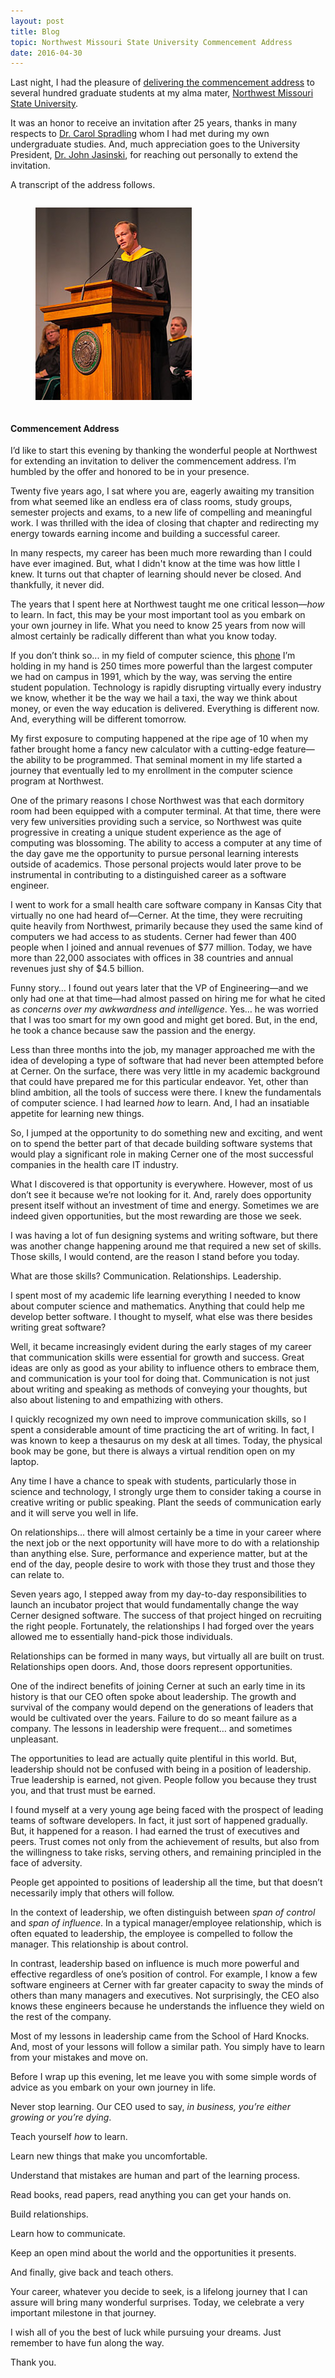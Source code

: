 ```yaml
---
layout: post
title: Blog
topic: Northwest Missouri State University Commencement Address
date: 2016-04-30
---
```

<div class="content" markdown="1">

Last night, I had the pleasure of [delivering the commencement address](https://www.nwmissouri.edu/media/news/2016/04/29commencement-graduate.htm) to several hundred graduate students at my alma mater, [Northwest Missouri State University](https://www.nwmissouri.edu).

It was an honor to receive an invitation after 25 years, thanks in many respects to [Dr. Carol Spradling](https://www.nwmissouri.edu/mathcsis/directory/spradling.htm) whom I had met during my own undergraduate studies. And, much appreciation goes to the University President, [Dr. John Jasinski](https://www.nwmissouri.edu/aboutus/president/), for reaching out personally to extend the invitation.

A transcript of the address follows.

<div class="columns is-mobile is-centered">
    <div class="column is-half">
        <figure class="image">
            <img src="/images/commencement-address.png"/>
        </figure>
    </div>
</div>

#### Commencement Address

I’d like to start this evening by thanking the wonderful people at Northwest for extending an invitation to deliver the commencement address. I’m humbled by the offer and honored to be in your presence.

Twenty five years ago, I sat where you are, eagerly awaiting my transition from what seemed like an endless era of class rooms, study groups, semester projects and exams, to a new life of compelling and meaningful work. I was thrilled with the idea of closing that chapter and redirecting my energy towards earning income and building a successful career.

In many respects, my career has been much more rewarding than I could have ever imagined. But, what I didn't know at the time was how little I knew. It turns out that chapter of learning should never be closed. And thankfully, it never did.

The years that I spent here at Northwest taught me one critical lesson—_how_ to learn. In fact, this may be your most important tool as you embark on your own journey in life. What you need to know 25 years from now will almost certainly be radically different than what you know today.

If you don’t think so... in my field of computer science, this [phone](/images/iphone-6.png) I’m holding in my hand is 250 times more powerful than the largest computer we had on campus in 1991, which by the way, was serving the entire student population. Technology is rapidly disrupting virtually every industry we know, whether it be the way we hail a taxi, the way we think about money, or even the way education is delivered. Everything is different now. And, everything will be different tomorrow.

My first exposure to computing happened at the ripe age of 10 when my father brought home a fancy new calculator with a cutting-edge feature—the ability to be programmed. That seminal moment in my life started a journey that eventually led to my enrollment in the computer science program at Northwest.

One of the primary reasons I chose Northwest was that each dormitory room had been equipped with a computer terminal. At that time, there were very few universities providing such a service, so Northwest was quite progressive in creating a unique student experience as the age of computing was blossoming. The ability to access a computer at any time of the day gave me the opportunity to pursue personal learning interests outside of academics. Those personal projects would later prove to be instrumental in contributing to a distinguished career as a software engineer.

I went to work for a small health care software company in Kansas City that virtually no one had heard of—Cerner. At the time, they were recruiting quite heavily from Northwest, primarily because they used the same kind of computers we had access to as students. Cerner had fewer than 400 people when I joined and annual revenues of $77 million. Today, we have more than 22,000 associates with offices in 38 countries and annual revenues just shy of $4.5 billion.

Funny story… I found out years later that the VP of Engineering—and we only had one at that time—had almost passed on hiring me for what he cited as _concerns over my awkwardness and intelligence_. Yes… he was worried that I was too smart for my own good and might get bored. But, in the end, he took a chance because saw the passion and the energy.

Less than three months into the job, my manager approached me with the idea of developing a type of software that had never been attempted before at Cerner. On the surface, there was very little in my academic background that could have prepared me for this particular endeavor. Yet, other than blind ambition, all the tools of success were there. I knew the fundamentals of computer science. I had learned _how_ to learn. And, I had an insatiable appetite for learning new things.

So, I jumped at the opportunity to do something new and exciting, and went on to spend the better part of that decade building software systems that would play a significant role in making Cerner one of the most successful companies in the health care IT industry.

What I discovered is that opportunity is everywhere. However, most of us don’t see it because we’re not looking for it. And, rarely does opportunity present itself without an investment of time and energy. Sometimes we are indeed given opportunities, but the most rewarding are those we seek.

I was having a lot of fun designing systems and writing software, but there was another change happening around me that required a new set of skills. Those skills, I would contend, are the reason I stand before you today.

What are those skills? Communication. Relationships. Leadership.

I spent most of my academic life learning everything I needed to know about computer science and mathematics. Anything that could help me develop better software. I thought to myself, what else was there besides writing great software?

Well, it became increasingly evident during the early stages of my career that communication skills were essential for growth and success. Great ideas are only as good as your ability to influence others to embrace them, and communication is your tool for doing that. Communication is not just about writing and speaking as methods of conveying your thoughts, but also about listening to and empathizing with others.

I quickly recognized my own need to improve communication skills, so I spent a considerable amount of time practicing the art of writing. In fact, I was known to keep a thesaurus on my desk at all times. Today, the physical book may be gone, but there is always a virtual rendition open on my laptop.

Any time I have a chance to speak with students, particularly those in science and technology, I strongly urge them to consider taking a course in creative writing or public speaking. Plant the seeds of communication early and it will serve you well in life.

On relationships… there will almost certainly be a time in your career where the next job or the next opportunity will have more to do with a relationship than anything else. Sure, performance and experience matter, but at the end of the day, people desire to work with those they trust and those they can relate to.

Seven years ago, I stepped away from my day-to-day responsibilities to launch an incubator project that would fundamentally change the way Cerner designed software. The success of that project hinged on recruiting the right people. Fortunately, the relationships I had forged over the years allowed me to essentially hand-pick those individuals.

Relationships can be formed in many ways, but virtually all are built on trust. Relationships open doors. And, those doors represent opportunities.

One of the indirect benefits of joining Cerner at such an early time in its history is that our CEO often spoke about leadership. The growth and survival of the company would depend on the generations of leaders that would be cultivated over the years. Failure to do so meant failure as a company. The lessons in leadership were frequent… and sometimes unpleasant.

The opportunities to lead are actually quite plentiful in this world. But, leadership should not be confused with being in a position of leadership. True leadership is earned, not given. People follow you because they trust you, and that trust must be earned.

I found myself at a very young age being faced with the prospect of leading teams of software developers. In fact, it just sort of happened gradually. But, it happened for a reason. I had earned the trust of executives and peers. Trust comes not only from the achievement of results, but also from the willingness to take risks, serving others, and remaining principled in the face of adversity.

People get appointed to positions of leadership all the time, but that doesn’t necessarily imply that others will follow.

In the context of leadership, we often distinguish between _span of control_ and _span of influence_. In a typical manager/employee relationship, which is often equated to leadership, the employee is compelled to follow the manager. This relationship is about control.

In contrast, leadership based on influence is much more powerful and effective regardless of one’s position of control. For example, I know a few software engineers at Cerner with far greater capacity to sway the minds of others than many managers and executives. Not surprisingly, the CEO also knows these engineers because he understands the influence they wield on the rest of the company.

Most of my lessons in leadership came from the School of Hard Knocks. And, most of your lessons will follow a similar path. You simply have to learn from your mistakes and move on.

Before I wrap up this evening, let me leave you with some simple words of advice as you embark on your own journey in life.

Never stop learning. Our CEO used to say, _in business, you’re either growing or you’re dying_.

Teach yourself _how_ to learn.

Learn new things that make you uncomfortable.

Understand that mistakes are human and part of the learning process.

Read books, read papers, read anything you can get your hands on.

Build relationships.

Learn how to communicate.

Keep an open mind about the world and the opportunities it presents.

And finally, give back and teach others.

Your career, whatever you decide to seek, is a lifelong journey that I can assure will bring many wonderful surprises. Today, we celebrate a very important milestone in that journey.

I wish all of you the best of luck while pursuing your dreams. Just remember to have fun along the way.

Thank you.

</div>
